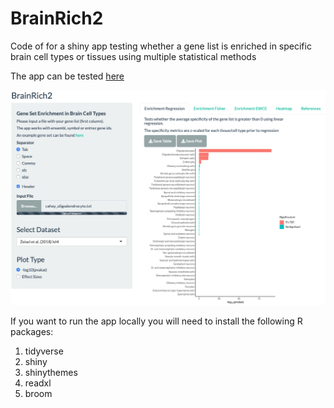 # BrainRich2

Code of for a shiny app testing whether a gene list is enriched in specific brain cell types or tissues using multiple statistical methods

The app can be tested [here](https://jbryois.shinyapps.io/BrainRich2/)

![](https://github.com/jbryois/BrainRich2/blob/master/www/example.png)

If you want to run the app locally you will need to install the following R packages:

1. tidyverse
2. shiny
3. shinythemes
4. readxl
5. broom


